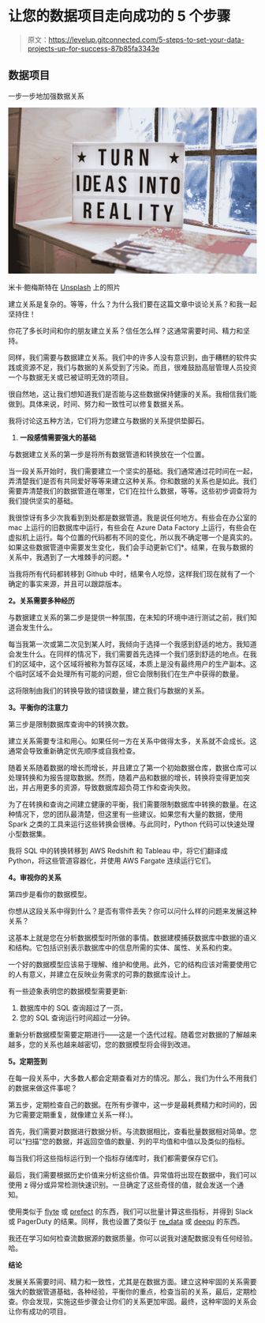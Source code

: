 # 让您的数据项目走向成功的 5 个步骤

> 原文：<https://levelup.gitconnected.com/5-steps-to-set-your-data-projects-up-for-success-87b85fa3343e>

## 数据项目

一步一步地加强数据关系

![](img/e326625374f0c1bf0f86818d5a4d5b20.png)

米卡·鲍梅斯特在 [Unsplash](https://unsplash.com?utm_source=medium&utm_medium=referral) 上的照片

建立关系是复杂的。等等，什么？为什么我们要在这篇文章中谈论关系？和我一起坚持住！

你花了多长时间和你的朋友建立关系？信任怎么样？这通常需要时间、精力和坚持。

同样，我们需要与数据建立关系。我们中的许多人没有意识到，由于糟糕的软件实践或资源不足，我们与数据的关系受到了污染。而且，很难鼓励高层管理人员投资一个与数据无关或已被证明无效的项目。

很自然地，这让我们想知道我们是否能与这些数据保持健康的关系。我相信我们能做到。具体来说，时间、努力和一致性可以修复数据关系。

我将讨论这五种方法，它们将为您建立与数据的关系提供垫脚石。

1.  **一段感情需要强大的基础**

与数据建立关系的第一步是将所有数据管道和转换放在一个位置。

当一段关系开始时，我们需要建立一个坚实的基础。我们通常通过花时间在一起，弄清楚我们是否有共同爱好等等来建立这种关系。你和数据的关系也是如此。我们需要弄清楚我们的数据管道在哪里，它们在拉什么数据，等等。这些初步调查将为我们提供坚实的基础。

我很惊讶有多少次我看到到处都是数据管道。我是说任何地方。有些会在办公室的 mac 上运行的旧数据库中运行，有些会在 Azure Data Factory 上运行，有些会在虚拟机上运行。每个位置的代码都有不同的变化，所以我不确定哪一个是真实的。如果这些数据管道中需要发生变化，我们会手动更新它们*。结果，在我与数据的关系中，我遇到了一大堆棘手的问题。*

当我将所有代码都转移到 Github 中时，结果令人吃惊，这样我们现在就有了一个确定的事实来源，并且可以跟踪版本。

**2。关系需要多种经历**

与数据建立关系的第二步是提供一种氛围，在未知的环境中进行测试之前，我们知道会发生什么。

每当我第一次或第二次见到某人时，我倾向于选择一个我感到舒适的地方。我知道会发生什么。在同样的情况下，我们需要首先选择一个我们感到舒适的地点。在我们的区域中，这个区域将被称为暂存区域，本质上是没有最终用户的生产副本。这个临时区域不会处理所有可能的问题，但它会限制我们在生产中获得的数量。

这将限制由我们的转换导致的错误数量，建立我们与数据的关系。

**3。平衡你的注意力**

第三步是限制数据库查询中的转换次数。

建立关系需要专注和用心。如果任何一方在关系中做得太多，关系就不会成长。这通常会导致重新确定优先顺序或自我检查。

随着关系随着数据的增长而增长，并且建立了第一个初始数据仓库，数据仓库可以处理转换和为报告提取数据。然而，随着产品和数据的增长，转换将变得更加突出，并占用更多的资源，导致数据库超负荷工作和查询失败。

为了在转换和查询之间建立健康的平衡，我们需要限制数据库中转换的数量。在这种情况下，您的团队最清楚，但这里有一些建议。如果您有大量的数据，使用 Spark 之类的工具来运行这些转换会很棒。与此同时，Python 代码可以快速处理小型数据集。

我将 SQL 中的转换转移到 AWS Redshift 和 Tableau 中，将它们翻译成 Python，将这些管道容器化，并使用 AWS Fargate 连续运行它们。

**4。审视你的关系**

第四步是看你的数据模型。

你想从这段关系中得到什么？是否有零件丢失？你可以问什么样的问题来发展这种关系？

这基本上就是您在分析数据模型时所做的事情。数据建模捕获数据库中数据的语义和结构。它包括识别表示数据库中的信息所需的实体、属性、关系和约束。

一个好的数据模型应该易于理解、维护和使用。此外，它的结构应该对需要使用它的人有意义，并建立在反映业务需求的可靠的数据库设计上。

有一些迹象表明您的数据模型需要更新:

1.  数据库中的 SQL 查询超过了一页。
2.  您的 SQL 查询运行时间超过一分钟。

重新分析数据模型需要定期进行——这是一个迭代过程。随着您对数据的了解越来越多，您的关系也越来越密切，您的数据模型将会得到改进。

**5。定期签到**

在每一段关系中，大多数人都会定期查看对方的情况。那么，我们为什么不用我们的数据来做这件事呢？

第五步，定期检查自己的数据。在所有步骤中，这一步是最耗费精力和时间的，因为它需要定期重复，就像建立关系一样:)。

首先，我们需要对数据进行数据分析。与流数据相比，查看批量数据相对简单。您可以“扫描”您的数据，并返回空值的数量、列的平均值和中值以及类似的指标。

每当我们将这些指标运行到一个指标存储库时，我们都需要保存它们。

最后，我们需要根据历史价值来分析这些价值。异常值将出现在数据中，我们可以使用 z 得分或异常检测快速识别。一旦确定了这些奇怪的值，就会发送一个通知。

使用类似于 [flyte](https://dutchengineer.medium.com/processing-data-using-flyte-778cafd70d6e) 或 [prefect](https://dutchengineer.medium.com/airflow-theres-a-new-competitor-in-town-d59b48a642ff) 的东西，我们可以批量计算这些指标，并得到 Slack 或 PagerDuty 的结果。同样，我也设置了类似于 [re_data](https://dutchengineer.medium.com/get-ahead-by-monitoring-your-data-quality-with-this-free-package-2553bdc26f77) 或 [deequ](https://medium.com/codex/how-to-check-data-quality-in-pyspark-8a882e45bc95) 的东西。

我还在学习如何检查流数据源的数据质量。你可以说我对速配数据没有任何经验。哈。

**结论**

发展关系需要时间、精力和一致性，尤其是在数据方面。建立这种牢固的关系需要强大的数据管道基础，各种经验，平衡你的重点，检查当前的关系，最后，定期检查。你会发现，实施这些步骤会让你们的关系更加牢固。最终，这种牢固的关系会让你有成功的项目。